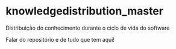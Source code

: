 # knowledgedistribution_master
Distribuição do conhecimento durante o ciclo de vida do software


Falar do repositório e de tudo que tem aqui!
